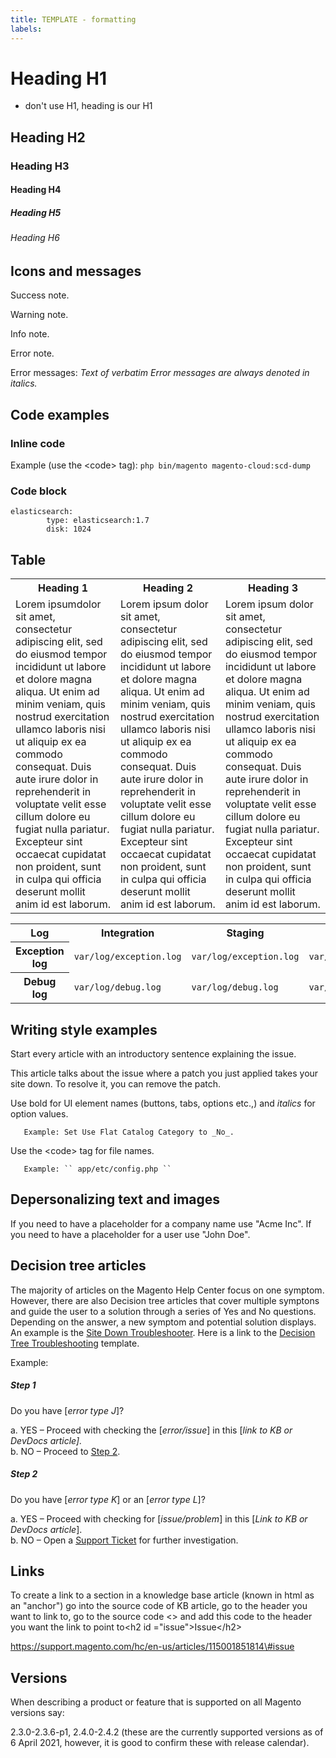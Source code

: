 ```yaml
---
title: TEMPLATE - formatting
labels: 
---
```


# Heading H1

- don't use H1, heading is our H1

## Heading H2

### Heading H3

#### Heading H4

##### Heading H5

###### Heading H6

## Icons and messages

<p class="success">Success note.</p>

<p class="warning">Warning note.</p>

<p class="info">Info note.</p>

<p class="error">Error note.</p>

Error messages:  _Text of verbatim Error messages are always denoted in italics._

## Code examples

### Inline code

Example (use the &lt;code> tag): `` php bin/magento magento-cloud:scd-dump ``

### Code block

<pre class="line-numbers"><code class="language-clike">elasticsearch:
		type: elasticsearch:1.7
		disk: 1024<br/></code></pre>

## Table

<table>
<tbody>
<tr>
<th>Heading 1</th>
<th>Heading 2</th>
<th>Heading 3</th>
</tr>
<tr>
<td>Lorem ipsumdolor sit amet, consectetur adipiscing elit, sed do eiusmod tempor incididunt ut labore et dolore magna aliqua. Ut enim ad minim veniam, quis nostrud exercitation ullamco laboris nisi ut aliquip ex ea commodo consequat. Duis aute irure dolor in reprehenderit in voluptate velit esse cillum dolore eu fugiat nulla pariatur. Excepteur sint occaecat cupidatat non proident, sunt in culpa qui officia deserunt mollit anim id est laborum.</td>
<td>Lorem ipsum dolor sit amet, consectetur adipiscing elit, sed do eiusmod tempor incididunt ut labore et dolore magna aliqua. Ut enim ad minim veniam, quis nostrud exercitation ullamco laboris nisi ut aliquip ex ea commodo consequat. Duis aute irure dolor in reprehenderit in voluptate velit esse cillum dolore eu fugiat nulla pariatur. Excepteur sint occaecat cupidatat non proident, sunt in culpa qui officia deserunt mollit anim id est laborum.</td>
<td>Lorem ipsum dolor sit amet, consectetur adipiscing elit, sed do eiusmod tempor incididunt ut labore et dolore magna aliqua. Ut enim ad minim veniam, quis nostrud exercitation ullamco laboris nisi ut aliquip ex ea commodo consequat. Duis aute irure dolor in reprehenderit in voluptate velit esse cillum dolore eu fugiat nulla pariatur. Excepteur sint occaecat cupidatat non proident, sunt in culpa qui officia deserunt mollit anim id est laborum.</td>
</tr>
</tbody>
</table>

<table>
<tbody>
<tr>
<th>Log</th>
<th>Integration</th>
<th>Staging</th>
<th>Production</th>
</tr>
<tr>
<th>Exception log</th>
<td><code>var/log/exception.log</code></td>
<td><code>var/log/exception.log</code></td>
<td><code>var/log/exception.log</code></td>
</tr>
<tr>
<th>Debug log</th>
<td><code>var/log/debug.log</code></td>
<td><code>var/log/debug.log</code></td>
<td><code>var/log/debug.log</code></td>
</tr>
</tbody>
</table>

## Writing style examples

Start every article with an introductory sentence explaining the issue.

This article talks about the issue where a patch you just applied takes your site down. To resolve it, you can remove the patch.

Use bold for UI element names (buttons, tabs, options etc.,) and _italics_ for option values.  
  
       Example: Set Use Flat Catalog Category to _No_.

Use the &lt;code> tag for file names.

       Example: `` app/etc/config.php ``

## Depersonalizing text and images

If you need to have a placeholder for a company name use "Acme Inc". If you need to have a placeholder for a user use "John Doe".

## Decision tree articles

The majority of articles on the Magento Help Center focus on one symptom. However, there are also Decision tree articles that cover multiple symptons and guide the user to a solution through a series of Yes and No questions. Depending on the answer, a new symptom and potential solution displays. An example is the [Site Down Troubleshooter](https://support.magento.com/hc/en-us/articles/360029351531). Here is a link to the [Decision Tree Troubleshooting](https://support.magento.com/hc/en-us/articles/360035461472) template.  
  
Example:

##### Step 1

<div class="zd-accordion-panel">
<div class="zd-accordion-section">Do you have [<em>error type J</em>]?</div>
<p class="zd-accordion-text" id="zd-accordion-1">a. YES – Proceed with checking the [<em>error/issue</em>] in this [<em>link to KB or DevDocs article]<em>.</em><br/></em>b. NO – Proceed to <a class="accordion-anchor" href="#zd-accordion-2">Step 2</a>.</p>
</div>

##### Step 2

<div class="zd-accordion-panel">
<div class="zd-accordion-section">Do you have [<em>error type K</em>] or an [<em>error type L</em>]?</div>
<p class="zd-accordion-text" id="zd-accordion-2">a. YES – Proceed with checking for [<em>issue/problem</em>] in this [<em>Link to KB or DevDocs article</em>].<br/>b. NO – Open a <a href="https://support.magento.com/hc/en-us/articles/360019088251-Submit-a-support-ticket">Support Ticket</a> for further investigation.</p>
</div>

## Links

To create a link to a section in a knowledge base article (known in html as an "anchor") go into the source code of KB article, go to the header you want to link to, go to the source code &lt;> and add this code to the header you want the link to point to&lt;h2 id ="issue">Issue&lt;/h2>

https://support.magento.com/hc/en-us/articles/115001851814\#issue

## Versions

When describing a product or feature that is supported on all Magento versions say:  
  
2.3.0-2.3.6-p1, 2.4.0-2.4.2 (these are the currently supported versions as of 6 April 2021, however, it is good to confirm these with release calendar).